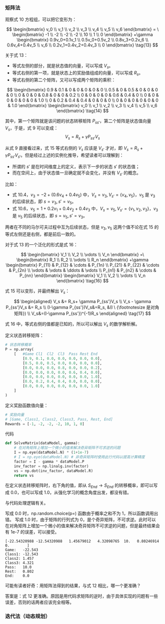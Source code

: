 


### 矩阵法

观察式 10 方程组，可以把它变形为：

$$
\begin{bmatrix}
v_0
\\
v_1
\\
v_2
\\
v_3
\\
v_4
\\
v_5
\\
v_6
\end{bmatrix}
= \
\begin{bmatrix}
-1
\\
-2
\\
-2
\\
-2
\\
10
\\
1
\\
0
\end{bmatrix}
+\gamma 
\begin{bmatrix}
0.9v_0+0.1v_1
\\
0.5v_0+0.5v_2
\\
0.8v_3+0.2v_6
\\
0.6v_4+0.4v_5
\\
v_6
\\
0.2v_1+0.4v_2+0.4v_3
\\
0
\end{bmatrix}
\tag{13}
$$


关于式 13：

- 等式左侧的部分，就是状态值的向量，可以写成 $V_s$。
- 等式右侧的第一项，就是状态上的奖励值组成的向量，可以写成 $R_s$。
- 等式右侧的第二个矩阵，又可以写成两个矩阵的乘积：

$$
\begin{bmatrix}
0.9 & 0.1 & 0 & 0 & 0 & 0 & 0
\\
0.5 & 0 & 0.5 & 0 & 0 & 0 & 0
\\
0 & 0 & 0 & 0.8 & 0 & 0 & 0.2
\\
0 & 0 & 0 & 0 & 0.6 & 0.4 & 0
\\
0 & 0 & 0 & 0 & 0 & 0 & 1.0
\\
0 & 0.2 & 0.4 & 0.4 & 0 & 0 & 0
\\
0 & 0 & 0 & 0 & 0 & 0 & 1.0
\end{bmatrix}
\begin{bmatrix}
v_0
\\
v_1
\\
v_2
\\
v_3
\\
v_4
\\
v_5
\\
v_6
\end{bmatrix}
\tag{14}
$$

其中，第一个矩阵就是该问题的状态转移矩阵 $P_{ss'}$，第二个矩阵是状态值向量 $V_s$，于是，式 9 可以变成：
$$
V_s = R_s+ \gamma P_{ss'}V_s \tag{15}
$$

从式 9 直接看过来，式 15 等式右侧的 $V_s$ 应该是 $V_{s'}$ 才对，即 $V_s = R_s+\gamma P_{ss'}V_{s'}$。但是经过上述的实例化推导，希望读者可以理解到：


- 所谓的 $s'$ 是在时间维度上的定义，表示下一步的状态 $s'$ 的状态值；
- 而在空间上，由于状态值一旦确定就不会变化，并没有 $V_{s'}$ 的概念。

比如：
- 式 10.4，$v_3=-2+ (0.6 v_4 + 0.4 v_5)$ 中，$V_s=v_3,V_{s'}=\{v_4,v_5\}$，$v_5$ 是 $v_3$ 的后续状态，即 $s=v_3,s'=v_5$。
- 式 10.6，$v_5=1+0.2v_1+0.4v_2+0.4v_3$ 中，$V_s=v_5,V_{s'}=\{v_1,v_2,v_3\}$，$v_3$ 是 $v_5$ 的后续状态，即 $s=v_5,s'=v_3$。

两者在不同的马尔可夫过程中互为后续状态，但是 $v_3,v_5$ 这两个值不论在式 15 的等式左侧还是右侧，都是前后一致的。

对于式 13 的一个泛化的形式是式 16：

$$
\begin{bmatrix}
V_1
\\
V_2
\\
\vdots
\\
V_n
\end{bmatrix}
=\
\begin{bmatrix}
R_1
\\
R_2
\\
\vdots
\\
R_n
\end{bmatrix}
+\gamma
\begin{bmatrix}
P_{11} & P_{12} & \cdots & P_{1n}
\\
P_{21} & P_{22} & \cdots & P_{2n}
\\
\vdots & \vdots & \ddots & \vdots
\\
P_{n1} & P_{n2} & \cdots & P_{nn}
\end{bmatrix}
\begin{bmatrix}
V_1
\\
V_2
\\
\vdots
\\
V_n
\end{bmatrix}
\tag{16}
$$


式 15 可以变形，并最终解出 $V_s$：

$$
\begin{aligned}
V_s &= R_s+ \gamma P_{ss'}V_s
\\
V_s - \gamma P_{ss'}V_s &= R_s
\\
(I-\gamma P_{ss'})V_s&=R_s, &(I \ {\footnotesize 是对角矩阵})
\\
V_s&=(I-\gamma P_{ss'})^{-1}R_s
\end{aligned}
\tag{17}
$$

式 16 中，等式右侧的值都是已知的，所以可以解出 $V_s$ 的数学解析解。

定义状态转移矩阵：

```python
# 状态转移概率
P = np.array(
    [   #Game Cl1  Cl2  Cl3  Pass Rest End
        [0.9, 0.1, 0.0, 0.0, 0.0, 0.0, 0.0], 
        [0.5, 0.0, 0.5, 0.0, 0.0, 0.0, 0.0],
        [0.0, 0.0, 0.0, 0.8, 0.0, 0.0, 0.2],
        [0.0, 0.0, 0.0, 0.0, 0.6, 0.4, 0.0],
        [0.0, 0.0, 0.0, 0.0, 0.0, 0.0, 1.0],
        [0.0, 0.2, 0.4, 0.4, 0.0, 0.0, 0.0],
        [0.0, 0.0, 0.0, 0.0, 0.0, 0.0, 1.0] 
    ]
)
```

定义奖励函数值向量：
```python
# 奖励向量
# [Game, Class1, Class2, Class3, Pass, Rest, End]
Rewards = [-1, -2, -2, -2, 10, 1, 0]
```
代码
    
```python 
def SolveMatrix(dataModel, gamma):
    # 在对角矩阵上增加一个微小的值来解决奇异矩阵不可求逆的问题
    I = np.eye(dataModel.N) * (1+1e-7)
    # I = np.eye(dataModel.N) # 非奇异矩阵时使用此行代码以提高计算精度
    factor = I - gamma * dataModel.P
    inv_factor = np.linalg.inv(factor)
    vs = np.dot(inv_factor, dataModel.R)
    return vs
```
在定义状态转移矩阵时，右下角的值，即从 $S_{End} \to S_{End}$ 的转移概率，即可以写成 0.0，也可以写成 1.0，从强化学习的概念角度出发，都没有错。

与代码处理逻辑有关。

写成 0.0 时，np.random.choice(p=) 函数由于概率之和不为 1，所以函数调用出错。
写成 1.0 时，由于矩阵的行列式为 0，是个奇异矩阵，不可求逆。此时可以在对角矩阵上增加一个微小的值来解决奇异矩阵不可求逆的问题，但是最终结果会有 1e-7 的误差，可以接受。

```
[-22.54320988 -12.54320988   1.45679012   4.32098765  10.   0.80246914   0.        ]
Game:   -22.543
Class1: -12.543
Class2: 1.457
Class3: 4.321
Pass:   10.0
Rest:   0.802
End:    0.0
```

可能有读者好奇：用矩阵法得到的结果，与式 12 相比，哪一个更准确？

答案是：式 12 更准确。原因是用代码求矩阵的逆时，由于具体实现的问题有一些误差，否则的话两者应该完全相等。

### 迭代法（动态规划）
